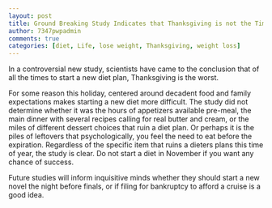 ```yaml
---
layout: post
title: Ground Breaking Study Indicates that Thanksgiving is not the Time to Start New Diet
author: 7347pwpadmin
comments: true
categories: [diet, Life, lose weight, Thanksgiving, weight loss]
---
```

In a controversial new study, scientists have came to the conclusion that of all the times to start a new diet plan, Thanksgiving is the worst.

For some reason this holiday, centered around decadent food and family expectations makes starting a new diet more difficult. The study did not determine whether it was the hours of appetizers available pre-meal, the main dinner with several recipes calling for real butter and cream, or the miles of different dessert choices that ruin a diet plan. Or perhaps it is the piles of leftovers that psychologically, you feel the need to eat before the expiration. Regardless of the specific item that ruins a dieters plans this time of year, the study is clear. Do not start a diet in November if you want any chance of success.

Future studies will inform inquisitive minds whether they should start a new novel the night before finals, or if filing for bankruptcy to afford a cruise is a good idea.
